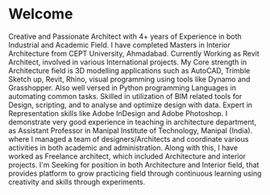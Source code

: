 # Welcome

Creative and Passionate Architect with 4+ years of Experience in both Industrial and Academic Field. I have completed Masters in Interior Architecture from CEPT University, Ahmadabad. 
Currently Working as Revit Architect, involved in various International projects.
My Core strength in Architecture field is 3D modelling applications such as AutoCAD, Trimble Sketch up, Revit, Rhino, visual programming using tools like Dynamo and Grasshopper. Also well versed in Python programming Languages in automating common tasks.
Skilled in utilization of BIM related tools for Design, scripting, and to analyse and optimize design with data.
Expert in Representation skills like Adobe InDesign and Adobe Photoshop.
I demonstrate very good experience in  teaching in architecture department, as Assistant Professor in Manipal Institute of Technology, Manipal (India). where I managed a team of designers/Architects and coordinate various activities in both academic and administration. Along with this, I have worked as Freelance architect, which included Architecture and interior projects.
I'm Seeking for position in both Architecture and Interior field, that provides platform to grow practicing field through continuous learning using creativity and skills through experiments.

